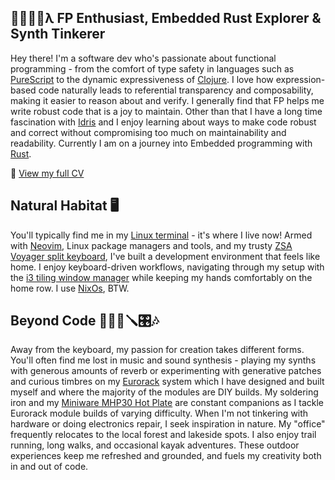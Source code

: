 ## 👨‍💻🎹🌲λ FP Enthusiast, Embedded Rust Explorer & Synth Tinkerer
Hey there! I'm a software dev who's passionate about functional programming - from the comfort of type safety in languages such as [PureScript](https://github.com/purescript/purescript) to the dynamic expressiveness of [Clojure](https://github.com/clojure/clojure). I love how expression-based code naturally leads to referential transparency and composability, making it easier to reason about and verify. I generally find that FP helps me write robust code that is a joy to maintain. Other than that I have a long time fascination with [Idris](https://www.idris-lang.org/) and I enjoy learning about ways to make code robust and correct without compromising too much on maintainability and readability. Currently I am on a journey into Embedded programming with [Rust](https://github.com/rust-lang/rust).

📄 [View my full CV](https://michelrandahl.github.io/cv/)

## Natural Habitat 🖥️
You'll typically find me in my [Linux terminal](https://github.com/alacritty/alacritty) - it's where I live now! Armed with [Neovim](https://github.com/neovim/neovim), Linux package managers and tools, and my trusty [ZSA Voyager split keyboard](https://www.zsa.io/voyager), I've built a development environment that feels like home. I enjoy keyboard-driven workflows, navigating through my setup with the [i3 tiling window manager](https://i3wm.org/) while keeping my hands comfortably on the home row. I use [NixOs](https://nixos.org/), BTW.

## Beyond Code 🌊🏃🌳🪛🎛️🎶
Away from the keyboard, my passion for creation takes different forms. You'll often find me lost in music and sound synthesis - playing my synths with generous amounts of reverb or experimenting with generative patches and curious timbres on my [Eurorack](https://en.wikipedia.org/wiki/Eurorack) system which I have designed and built myself and where the majority of the modules are DIY builds. My soldering iron and my [Miniware MHP30 Hot Plate](https://www.youtube.com/watch?v=jTQjTvJe_UE) are constant companions as I tackle Eurorack module builds of varying difficulty. When I'm not tinkering with hardware or doing electronics repair, I seek inspiration in nature. My "office" frequently relocates to the local forest and lakeside spots. I also enjoy trail running, long walks, and occasional kayak adventures. These outdoor experiences keep me refreshed and grounded, and fuels my creativity both in and out of code.
